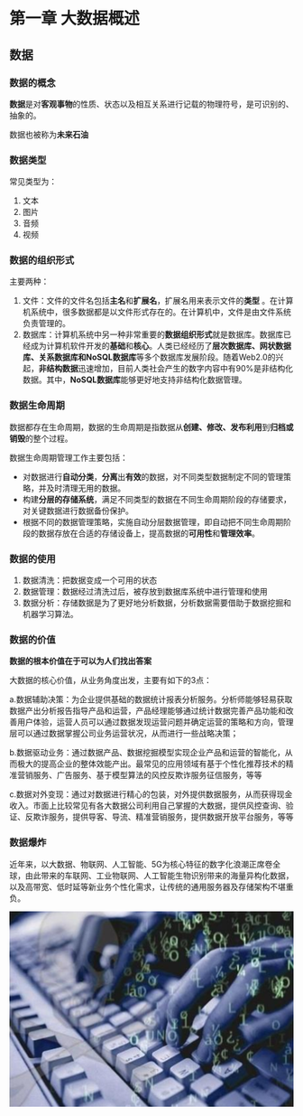 # 第一章  大数据概述

## 数据

### 数据的概念

**数据**是对**客观事物**的性质、状态以及相互关系进行记载的物理符号，是可识别的、抽象的。

数据也被称为**未来石油**

### 数据类型

常见类型为：

1. 文本
2. 图片
3. 音频
4. 视频

### 数据的组织形式

主要两种：

1. 文件：文件的文件名包括**主名**和**扩展名**，扩展名用来表示文件的**类型** 。在计算机系统中，很多数据都是以文件形式存在的。在计算机中，文件是由文件系统负责管理的。
2. 数据库：计算机系统中另一种非常重要的**数据组织形式**就是数据库。数据库已经成为计算机软件开发的**基础**和**核心**。人类已经经历了**层次数据库、网状数据库、关系数据库和NoSQL数据库**等多个数据库发展阶段。随着Web2.0的兴起，**非结构数据**迅速增加，目前人类社会产生的数字内容中有90%是非结构化数据。其中，**NoSQL数据库**能够更好地支持非结构化数据管理。

### 数据生命周期

数据都存在生命周期，数据的生命周期是指数据从**创建、修改、发布利用**到**归档或销毁**的整个过程。

数据生命周期管理工作主要包括：

+ 对数据进行**自动分类**，**分离**出**有效**的数据，对不同类型数据制定不同的管理策略，并及时清理无用的数据。
+ 构建**分层的存储系统**，满足不同类型的数据在不同生命周期阶段的存储要求，对关键数据进行数据备份保护。
+ 根据不同的数据管理策略，实施自动分层数据管理，即自动把不同生命周期阶段的数据存放在合适的存储设备上，提高数据的**可用性**和**管理效率**。

### 数据的使用

1. 数据清洗：把数据变成一个可用的状态
2. 数据管理：数据经过清洗过后，被存放到数据库系统中进行管理和使用
3. 数据分析：存储数据是为了更好地分析数据，分析数据需要借助于数据挖掘和机器学习算法。

### 数据的价值

**数据的根本价值在于可以为人们找出答案**



大数据的核心价值，从业务角度出发，主要有如下的3点：



a.数据辅助决策：为企业提供基础的数据统计报表分析服务。分析师能够轻易获取数据产出分析报告指导产品和运营，产品经理能够通过统计数据完善产品功能和改善用户体验，运营人员可以通过数据发现运营问题并确定运营的策略和方向，管理层可以通过数据掌握公司业务运营状况，从而进行一些战略决策；



b.数据驱动业务：通过数据产品、数据挖掘模型实现企业产品和运营的智能化，从而极大的提高企业的整体效能产出。最常见的应用领域有基于个性化推荐技术的精准营销服务、广告服务、基于模型算法的风控反欺诈服务征信服务，等等



c.数据对外变现：通过对数据进行精心的包装，对外提供数据服务，从而获得现金收入。市面上比较常见有各大数据公司利用自己掌握的大数据，提供风控查询、验证、反欺诈服务，提供导客、导流、精准营销服务，提供数据开放平台服务，等等

### 数据爆炸

近年来，以大数据、物联网、人工智能、5G为核心特征的数字化浪潮正席卷全球，由此带来的车联网、工业物联网、人工智能生物识别带来的海量异构化数据，以及高带宽、低时延等新业务个性化需求，让传统的通用服务器及存储架构不堪重负。

![1501234471617](1501234471617.png)